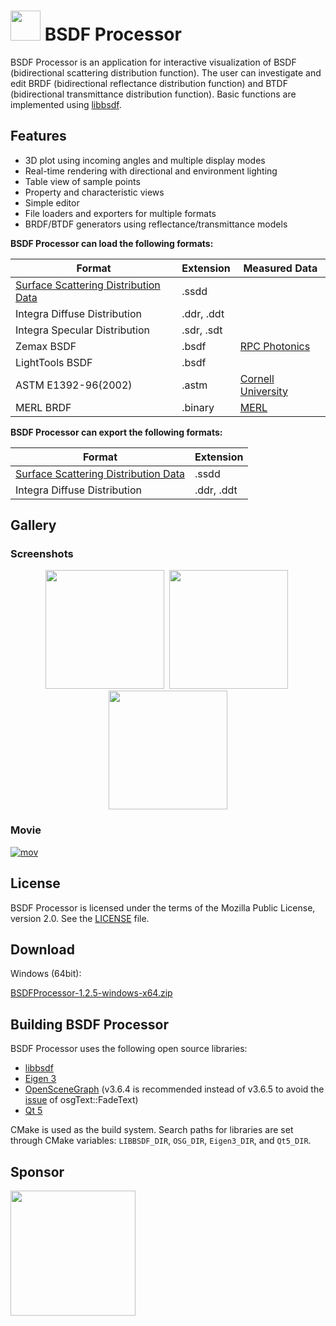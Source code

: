 # <img src="resource/BSDFProcessor.png" width="48"/> BSDF Processor

BSDF Processor is an application for interactive visualization of BSDF (bidirectional scattering distribution function).
The user can investigate and edit BRDF (bidirectional reflectance distribution function) and BTDF (bidirectional transmittance distribution function).
Basic functions are implemented using [libbsdf][1].

## Features

* 3D plot using incoming angles and multiple display modes
* Real-time rendering with directional and environment lighting
* Table view of sample points
* Property and characteristic views
* Simple editor
* File loaders and exporters for multiple formats
* BRDF/BTDF generators using reflectance/transmittance models

**BSDF Processor can load the following formats:**

Format | Extension | Measured Data |
-------|---------------------------------|-----|
[Surface Scattering Distribution Data][11] | .ssdd |   |
Integra Diffuse Distribution | .ddr, .ddt |   |
Integra Specular Distribution | .sdr, .sdt |   |
Zemax BSDF | .bsdf | [RPC Photonics][9] |
LightTools BSDF | .bsdf |   |
ASTM E1392-96(2002) | .astm | [Cornell University][7] |
MERL BRDF | .binary | [MERL][8] |

**BSDF Processor can export the following formats:**

Format | Extension
-------|---------------------------------
[Surface Scattering Distribution Data][11] | .ssdd
Integra Diffuse Distribution | .ddr, .ddt

## Gallery

### Screenshots

<p align="center">
<img src="https://raw.githubusercontent.com/wiki/KimuraRyo/BSDFProcessor/images/screenshot1.png" height="190"/>&nbsp;
<img src="https://raw.githubusercontent.com/wiki/KimuraRyo/BSDFProcessor/images/screenshot2.png" height="190"/>&nbsp;
<img src="https://raw.githubusercontent.com/wiki/KimuraRyo/BSDFProcessor/images/screenshot3.png" height="190"/>
</p>

### Movie

[![mov](http://img.youtube.com/vi/AJXpTs0InYc/mqdefault.jpg)](https://youtu.be/AJXpTs0InYc)

## License

BSDF Processor is licensed under the terms of the Mozilla Public License, version 2.0.
See the [LICENSE][12] file.

## Download

Windows (64bit):

[BSDFProcessor-1.2.5-windows-x64.zip][6]

## Building BSDF Processor

BSDF Processor uses the following open source libraries:

* [libbsdf][1]
* [Eigen 3][2]
* [OpenSceneGraph][3] (v3.6.4 is recommended instead of v3.6.5 to avoid the [issue][10] of osgText::FadeText)
* [Qt 5][4]

CMake is used as the build system.
Search paths for libraries are set through CMake variables: `LIBBSDF_DIR`, `OSG_DIR`, `Eigen3_DIR`, and `Qt5_DIR`.

## Sponsor

[<img src="resource/IntegraLogo.png" width="200"/>][5]

[1]: https://github.com/KimuraRyo/libbsdf "libbsdf"
[2]: http://eigen.tuxfamily.org/index.php?title=Main_Page "Eigen"
[3]: http://www.openscenegraph.org "OpenSceneGraph"
[4]: http://www.qt.io "Qt"
[5]: http://www.integra.jp/en "Integra"
[6]: https://github.com/KimuraRyo/BSDFProcessor/releases/download/v1.2.5/BSDFProcessor-1.2.5-windows-x64.zip
[7]: http://www.graphics.cornell.edu/online/measurements/reflectance/
[8]: http://www.merl.com/brdf
[9]: http://www.rpcphotonics.com/bsdf-data-optical-diffusers/
[10]: https://github.com/openscenegraph/OpenSceneGraph/issues/946
[11]: https://github.com/KimuraRyo/libbsdf/blob/master/doc/SsddFileFormatSpecification.md
[12]: https://github.com/KimuraRyo/BSDFProcessor/blob/master/LICENSE
